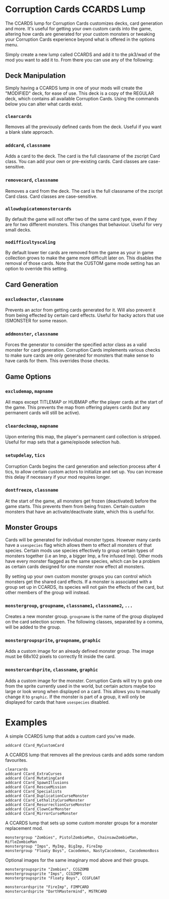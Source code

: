 # Corruption Cards CCARDS Lump

The CCARDS lump for Corruption Cards customizes decks, card generation and more. It's useful for getting your own custom cards into the game, altering how cards are generated for your custom monsters or tweaking your Corruption Cards experience beyond what is offered in the options menu.

Simply create a new lump called CCARDS and add it to the pk3/wad of the mod you want to add it to. From there you can use any of the following:

## Deck Manipulation

Simply having a CCARDS lump in one of your mods will create the "MODIFIED" deck, for ease of use. This deck is a copy of the REGULAR deck, which contains all available Corruption Cards. Using the commands below you can alter what cards exist.

### `clearcards`
Removes all the previously defined cards from the deck. Useful if you want a blank slate approach.

### `addcard`, `classname`
Adds a card to the deck. The card is the full classname of the zscript Card class. You can add your own or pre-existing cards. Card classes are case-sensitive.

### `removecard`, `classname`
Removes a card from the deck. The card is the full classname of the zscript Card class. Card classes are case-sensitive.

### `allowdupicatemonstercards`
By default the game will not offer two of the same card type, even if they are for two different monsters. This changes that behaviour. Useful for very small decks.

### `nodifficultyscaling`
By default lower tier cards are removed from the game as your in game collection grows to make the game more difficult later on. This disables the removal of those cards. Note that the CUSTOM game mode setting has an option to override this setting.

## Card Generation

### `excludeactor`, `classname`
Prevents an actor from getting cards generated for it. Will also prevent it from being effected by certain card effects. Useful for hacky actors that use ISMONSTER for some reason.

### `addmonster`, `classname`
Forces the generator to consider the specified actor class as a valid monster for card generation. Corruption Cards implements various checks to make sure cards are only generated for monsters that make sense to have cards for them. This overrides those checks.

## Game Options

### `excludemap`, `mapname`
All maps except TITLEMAP or HUBMAP offer the player cards at the start of the game. This prevents the map from offering players cards (but any permanent cards will still be active).

### `cleardeckmap`, `mapname`
Upon entering this map, the player's permanent card collection is stripped. Useful for map sets that a game/episode selection hub.

### `setupdelay`, `tics`
Corruption Cards begins the card generation and selection process after 4 tics, to allow certain custom actors to initialize and set up. You can increase this delay if necessary if your mod requires longer.

### `dontfreeze`, `classname`
At the start of the game, all monsters get frozen (deactivated) before the game starts. This prevents them from being frozen. Certain custom monsters that have an activate/deactivate state, which this is useful for. 

## Monster Groups

Cards will be generated for individual monster types. However many cards have a `usespecies` flag which allows them to effect all monsters of that species. Certain mods use species effectively to group certain types of monsters together (i.e an Imp, a bigger Imp, a fire infused Imp). Other mods have every monster flagged as the same species, which can be a problem as certain cards designed for one monster now effect all monsters.

By setting up your own custom monster groups you can control which monsters get the shared card effects. If a monster is associated with a group set up in CCARDS, its species will not gain the effects of the card, but other members of the group will instead.

### `monstergroup`, `groupname`, `classname1`, `classname2`, `...`

Creates a new monster group. `groupname` is the name of the group displayed on the card selection screen. The following classes, separated by a comma, will be added to the group.

### `monstergroupsprite`, `groupname`, `graphic`

Adds a custom image for an already defined monster group. The image must be 68x102 pixels to correctly fit inside the card.

### `monstercardsprite`, `classname`, `graphic`

Adds a custom image for the monster. Corruption Cards will try to grab one from the sprite currently used in the world, but certain actors maybe too large or look wrong when displayed on a card. This allows you to manually change it to `graphic`. If the monster is part of a group, it will only be displayed for cards that have `usespecies` disabled.

# Examples

A simple CCARDS lump that adds a custom card you've made.

```
addcard CCard_MyCustomCard
```

A CCARDS lump that removes all the previous cards and adds some random favourites.

```
clearcards
addcard CCard_ExtraCurses
addcard CCard_MutatingCard
addcard CCard_SpawnIllusions
addcard CCard_RescueMission
addcard CCard_Specialists
addcard CCard_DuplicationCurseMonster
addcard CCard_LethalityCurseMonster
addcard CCard_ResurrectionCurseMonster
addcard CCard_ClownCarMonster
addcard CCard_MirrorCurseMonster
```

A CCARDS lump that sets up some custom monster groups for a monster replacement mod.

```
monstergroup "Zombies", PistolZombieMan, ChainsawZombieMan, RifleZombieMan
monstergroup "Imps", MyImp, BigImp, FireImp
monstergroup "Floaty Boys", Cacodemon, NastyCacodemon, CacodemonBoss
```

Optional images for the same imaginary mod above and their groups.

```
monstergroupsprite "Zombies", CCGZOMB
monstergroupsprite "Imps", CCGIMPS
monstergroupsprite "Floaty Boys", CCGFLOAT

monstercardsprite "FireImp", FIMPCARD
monstercardsprite "DarthMastermind", MSTRCARD
```
